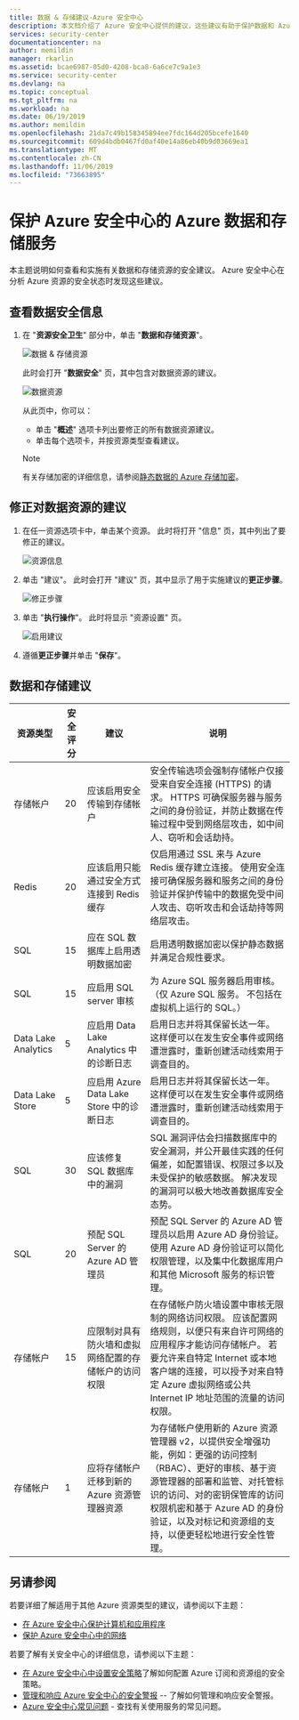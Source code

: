 ```yaml
---
title: 数据 & 存储建议-Azure 安全中心
description: 本文档介绍了 Azure 安全中心提供的建议，这些建议有助于保护数据和 Azure SQL 服务，并遵守安全策略。
services: security-center
documentationcenter: na
author: memildin
manager: rkarlin
ms.assetid: bcae6987-05d0-4208-bca8-6a6ce7c9a1e3
ms.service: security-center
ms.devlang: na
ms.topic: conceptual
ms.tgt_pltfrm: na
ms.workload: na
ms.date: 06/19/2019
ms.author: memildin
ms.openlocfilehash: 21da7c49b158345894ee7fdc164d205bcefe1640
ms.sourcegitcommit: 609d4bdb0467fd0af40e14a86eb40b9d03669ea1
ms.translationtype: MT
ms.contentlocale: zh-CN
ms.lasthandoff: 11/06/2019
ms.locfileid: "73663895"
---
```

# <a name="protect-azure-data-and-storage-services-in-azure-security-center"></a>保护 Azure 安全中心的 Azure 数据和存储服务
本主题说明如何查看和实施有关数据和存储资源的安全建议。 Azure 安全中心在分析 Azure 资源的安全状态时发现这些建议。

## <a name="view-your-data-security-information"></a>查看数据安全信息

1. 在 "**资源安全卫生**" 部分中，单击 "**数据和存储资源**"。

    ![数据 & 存储资源](./media/security-center-monitoring/click-data.png)

    此时会打开 "**数据安全**" 页，其中包含对数据资源的建议。

    ![数据资源](./media/security-center-monitoring/sql-overview.png)

    从此页中，你可以：

    * 单击 "**概述**" 选项卡列出要修正的所有数据资源建议。 
    * 单击每个选项卡，并按资源类型查看建议。

    > [!NOTE]
    > 有关存储加密的详细信息，请参阅[静态数据的 Azure 存储加密](../storage/common/storage-service-encryption.md)。


## <a name="remediate-a-recommendation-on-a-data-resource"></a>修正对数据资源的建议

1. 在任一资源选项卡中，单击某个资源。 此时将打开 "信息" 页，其中列出了要修正的建议。

    ![资源信息](./media/security-center-monitoring/sql-recommendations.png)

2. 单击 "建议"。 此时会打开 "建议" 页，其中显示了用于实施建议的**更正步骤**。

   ![修正步骤](./media/security-center-monitoring/remediate1.png)

3. 单击 "**执行操作**"。 此时将显示 "资源设置" 页。

    ![启用建议](./media/security-center-monitoring/remediate2.png)

4. 遵循**更正步骤**并单击 "**保存**"。

## <a name="data-and-storage-recommendations"></a>数据和存储建议

|资源类型|安全评分|建议|说明|
|----|----|----|----|
|存储帐户|20|应该启用安全传输到存储帐户|安全传输选项会强制存储帐户仅接受来自安全连接 (HTTPS) 的请求。 HTTPS 可确保服务器与服务之间的身份验证，并防止数据在传输过程中受到网络层攻击，如中间人、窃听和会话劫持。|
|Redis|20|应该启用只能通过安全方式连接到 Redis 缓存|仅启用通过 SSL 来与 Azure Redis 缓存建立连接。 使用安全连接可确保服务器和服务之间的身份验证并保护传输中的数据免受中间人攻击、窃听攻击和会话劫持等网络层攻击。|
|SQL|15|应在 SQL 数据库上启用透明数据加密|启用透明数据加密以保护静态数据并满足合规性要求。|
|SQL|15|应启用 SQL server 审核|为 Azure SQL 服务器启用审核。 （仅 Azure SQL 服务。 不包括在虚拟机上运行的 SQL。）|
|Data Lake Analytics|5|应启用 Data Lake Analytics 中的诊断日志|启用日志并将其保留长达一年。 这样便可以在发生安全事件或网络遭泄露时，重新创建活动线索用于调查目的。 |
|Data Lake Store|5|应启用 Azure Data Lake Store 中的诊断日志|启用日志并将其保留长达一年。 这样便可以在发生安全事件或网络遭泄露时，重新创建活动线索用于调查目的。 |
|SQL|30|应该修复 SQL 数据库中的漏洞|SQL 漏洞评估会扫描数据库中的安全漏洞，并公开最佳实践的任何偏差，如配置错误、权限过多以及未受保护的敏感数据。 解决发现的漏洞可以极大地改善数据库安全态势。|
|SQL|20|预配 SQL Server 的 Azure AD 管理员|预配 SQL Server 的 Azure AD 管理员以启用 Azure AD 身份验证。 使用 Azure AD 身份验证可以简化权限管理，以及集中化数据库用户和其他 Microsoft 服务的标识管理。|
|存储帐户|15|应限制对具有防火墙和虚拟网络配置的存储帐户的访问权限|在存储帐户防火墙设置中审核无限制的网络访问权限。 应该配置网络规则，以便只有来自许可网络的应用程序才能访问存储帐户。 若要允许来自特定 Internet 或本地客户端的连接，可以授予对来自特定 Azure 虚拟网络或公共 Internet IP 地址范围的流量的访问权限。|
|存储帐户|1|应将存储帐户迁移到新的 Azure 资源管理器资源|为存储帐户使用新的 Azure 资源管理器 v2，以提供安全增强功能，例如：更强的访问控制（RBAC）、更好的审核、基于资源管理器的部署和监管、对托管标识的访问、对的密钥保管库的访问权限机密和基于 Azure AD 的身份验证，以及对标记和资源组的支持，以便更轻松地进行安全性管理。|

## <a name="see-also"></a>另请参阅
若要详细了解适用于其他 Azure 资源类型的建议，请参阅以下主题：

* [在 Azure 安全中心保护计算机和应用程序](security-center-virtual-machine-protection.md)
* [保护 Azure 安全中心中的网络](security-center-network-recommendations.md)

若要了解有关安全中心的详细信息，请参阅以下主题：

* [在 Azure 安全中心中设置安全策略](tutorial-security-policy.md)了解如何配置 Azure 订阅和资源组的安全策略。
* [管理和响应 Azure 安全中心的安全警报](security-center-managing-and-responding-alerts.md) -- 了解如何管理和响应安全警报。
* [Azure 安全中心常见问题](security-center-faq.md) - 查找有关使用服务的常见问题。

